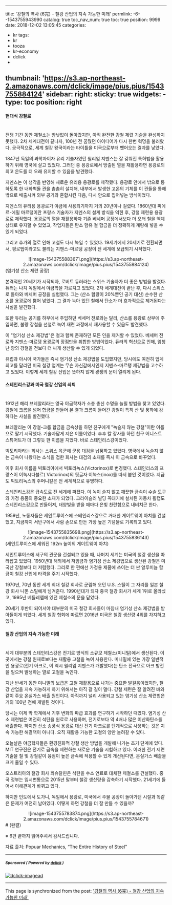 
---
title: '강철의 역사 (6完) - 철강 산업의 지속 가능한 미래'
permlink: -6--1543755943990
catalog: true
toc_nav_num: true
toc: true
position: 9999
date: 2018-12-02 13:05:45
categories:
- kr
tags:
- kr
- tooza
- kr-economy
- dclick
- 
thumbnail: 'https://s3.ap-northeast-2.amazonaws.com/dclick/image/pius.pius/1543755884124'
sidebar:
    right:
        sticky: true
widgets:
    -
        type: toc
        position: right
---


#### 현대식 강철로 
#
전쟁 기간 동안 제철소는 밤낮없이 돌아갔지만, 아직 완전한 강철 제련 기술을 완성하지 못했다. 2차 세계대전이 끝나자, 100년 전 꿈꿨던 아이디어가 다시 한번 혁명을 불러왔다. 궁극적으로, 세계 철강 왕국이라는 타이틀을 미국으로부터 뺏어오는 결과를 낳았다. 
  
1847년 독일의 과학자이자 유리 기술자였던 윌리엄 지멘스는 잘 갖춰진 특허법을 활용하기 위해 영국에 살고 있었다. 그러던 중 용광로에서 방출된 열을 재활용하면 용광로의 최고 온도를 더 오래 유지할 수 있음을 발견했다. 
  
지멘스는 이 생각을 반영해 새로운 유리용 용광로를 제작했다. 용광로 안에서 밖으로 통하도록 한 내화벽돌 관을 촘촘히 설치해, 내부에서 발생한 고온의 기체를 이 관들을 통해 밖으로 배출시켜 외부 공기와 혼합시킨 다음, 다시 안으로 집어넣는 방식이었다.

지멘스의 유리용 용광로가 야금에 사용되기까지 거의 20년이나 걸렸다. 1860년대 피에르-에밀 마르탱이란 프랑스 기술자가 지멘스의 설계 방식을 익힌 후, 강철 제련용 용광로로 제작했다. 용광로의 열을 재활용하자 기존 베세머 공정에서보다 더 오래 철을 액체 상태로 유지할 수 있었고, 작업자들은 탄소 함유 철 합금을 더 정확하게 계량해 넣을 수 있게 되었다. 
  
그리고 추가의 열로 인해 고철도 다시 녹일 수 있었다. 19세기에서 20세기로 전환되면서, 평로법이라고도 불리는 지멘스-마르탱 공정이 전 세계에 보급되기 시작했다. 
  
<center>
![image-1543755883671.png](https://s3.ap-northeast-2.amazonaws.com/dclick/image/pius.pius/1543755884124)  
</center>
(염기성 산소 제련 공장)﻿

본격적인 20세기가 시작되자, 로버트 듀러라는 스위스 기술자가 더 좋은 방법을 발겼다. 듀러는 나치 독일에서 야금학을 가르치고 있었다. 2차 세계대전이 끝난 후, 다시 스위스로 돌아와 베세머 공정을 실험했다. 그는 (산소 함량이 20%뿐인 공기 대신) 순수한 산소를 용광로에 뿜어 넣었다. 그 결과 녹아 있던 철에서 탄소가 더 효과적으로 제거된다는 사실을 발견했다. 
  
또한 듀러는 공기를 하부에서 주입하던 베세머 전로와는 달리, 산소를 용광로 상부에 주입하면, 불량 강철을 선철로 녹여 재련 과정에서 재사용할 수 있음도 발견했다. 
  
이 "염기성 산소 제강법"은 철과 함께 존재하던 모든 인을 제거할 수 있었다. 베세머 전로와 지멘스-마르탱 용광로의 장점만을 취합한 방법이었다. 듀러의 혁신으로 인해, 엄청난 양의 강철을 전보다 더 싸게 생산할 수 있게 되었다. 
  
유럽과 아시아 국가들은 즉시 염기성 산소 제강법을 도입했지만, 당시에도 여전히 업계 최고를 달리던 미국 철강 업계는 무슨 자신감에서인지 지멘스-마르탱 제강법을 고수하고 있었다. 이렇게 세계 철강 산업은 뜻하지 않게 경쟁의 문이 열리게 된다. 
  
#### 스테인리스강과 미국 철강 산업의 쇠퇴
#
1912년 해리 브레알리라는 영국 야금학자가 소총 총신 수명을 늘릴 방법을 찾고 있었다. 강철에 크롬을 넘어 합금을 만들어 본 결과 크롬이 들어간 강철이 특히 산 및 풍화에 강하다는 사실을 발견했다.
  
브레알리는 이 강철-크롬 합금을 금속상을 하던 친구에게 "녹슬지 않는 강철"이란 이름으로 팔기 시작했다. 기술자답게 지은 이름이었다. 추후 칼 장사를 하던 친구 어니스트 스튜어트가 더 그렇듯 한 이름을 지었다. 바로 스테인리스강이었다. 

빅토리아라는 회사는 스위스 육군에 군용 대검을 납품하고 있었다. 영국에서 녹슬지 않는 금속이 나왔다는 소식을 접한 회사는 대검의 소재를 즉시 이 금속으로 바꾸었다. 
  
이후 회사 이름을 빅토리아에서 빅토리녹스(Victorinox)로 변경했다. 스테인리스의 프랑스어 이녹시다블르( Victorinox)의 뒷글자 이녹스(inox)를 따서 붙인 것이었다. 지금도 빅토리녹스의 주머니칼은 전 세계적으로 유명하다.
  
스테인리스강은 급속도로 전 세계에 퍼졌다. 이 녹이 슬지 않고 깨끗한 금속이 수술 도구와 가정 용품의 중요한 소재가 되었다. 크라이슬러 빌딩 꼭대기에 설치된 자동차 휠캡도 스테인리스강으로 만들어져, 태양빛을 받을 때마다 은빛 찬란함으로 내비치곤 한다. 
  
1959년, 노동자들은 세인트루이스에 스테인리스강으로 거대한 게이트웨이 아치를 건설했고, 지금까지 서반구에서 사람 손으로 만든 가장 높은 기념물로 기록되고 있다.
  
<center>
![image-1543755835698.png](https://s3.ap-northeast-2.amazonaws.com/dclick/image/pius.pius/1543755836143)  
</center>
(세인트루이스에 세워진 192m 높이의 게이트웨이 아치)
  
세인트루이스에 서구의 관문을 건설되고 있을 때, 나머지 세계는 미국의 철강 생산을 따라잡고 있었다. 1950년대 해외에서 저임금과 염기성 산소 제강법으로 생산된 강철은 미국산 강철보다 더 저렴했다. 그리로 한 편에선 가정용 제품에 쓰이는 더 싼 알루미늄 합금이 철강 산업에 타격을 주기 시작했다. 
  
1970년, 70년 동안 세계 최대 철강 회사로 군림해 오던 U.S. 스틸이 그 자리를 일본 철강 회사 니뽄 스틸에게 넘겨준다. 1990년대가 되자 중국 철강 회사가 세계 1위로 올라섰고, 1995년 베들레헴에 있던 제철소의 문을 닫았다.
  
20세기 후반이 되어서야 대부분의 미국 철강 회사들이 마침내 염기성 산소 제강법을 받아들이게 되었다. 세계 철강 협회에 따르면 2016년 미국은 철강 생산량 4위를 차지하고 있다.
  
#### 철강 산업의 지속 가능한 미래
#
세계 대부분의 스테인리스강은 전기로 방식의 소규모 제철소(미니밀)에서 생산된다. 이곳에서는 강철 원재료보다는 재활용 고철을 녹여 사용한다. 미니밀에 있는 가장 일반적인 용광로(전기 아크로, 이 역시 윌리엄 지멘스가 개발했다)는 탄소 전극으로 아크 방전을 일으켜 발생하는 열로 고철을 녹인다. 
  
지난 반세기 동안 미니밀의 보급은 고철 재활용으로 나가는 중요한 발걸음이었지만, 철강 산업을 지속 가능하게 하기 위해서는 아직 갈 길이 멀다. 강철 제련은 잘 알려진 바와 같이 주요 온실가스 배출 원인이다. 아직까지 널리 사용되고 있는 염기성 산소 제련법은 거의 100년 전에 개발된 것이다. 
  
당시는 이제 막 학계에서 기후 변화의 파급 효과를 연구하기 시작하던 때였다. 염기성 산소 제련법은 여전히 석탄을 원료로 사용하며, 전기로보다 약 4배나 많은 이산화탄소를 배출한다. 하지만 산소 송풍식 용광로 대신 전기 아크로를 단계적으로 사용하는 것은 지속 가능한 해결책이 아니다. 오직 재활용 가능한 고철의 양만 늘려갈 수 있다. 
  
오늘날은 야금학자들은 환경친화적 강철 생산 방법을 개발해 나가는 초기 단계에 있다. MIT 연구진은 전기로 금속을 제련하는 새로운 기술을 시험하고 있다. 이러한 전기 제련 기술을 철 및 강철같이 융점이 높은 금속에 적용할 수 있게 개선된다면, 온실가스 배출을 크게 줄일 수 있다.
  
오스트리아의 철강 회사 푀슈탈핀은 석탄을 수소 연료로 대체한 제철소를 건설했다. 중국 정부는 임시변통으로 2015년 말부터 철강 생산량을 감축하기 시작했다. 21세기에 들어서 이해관계가 바뀌고 있다.
  
하지만 인도에서 도가니, 독일에서 용광로, 미국에서 주물 공장이 돌아가던 시절과 똑같은 문제가 여전히 남아있다. 어떻게 하면 강철을 더 잘 만들 수 있을까?
  
<center>
![image-1543755783874.png](https://s3.ap-northeast-2.amazonaws.com/dclick/image/pius.pius/1543755784671)  
</center>
#
(완결)
  
※ 6편 끝까지 읽어주셔서 감사드립니다.
  
자료 출처: Popuar Mechanics, “The Entire History of Steel”

---

#####  <sub> **Sponsored ( Powered by [dclick](https://www.dclick.io) )** </sub>
[![dclick-imagead](https://s3.ap-northeast-2.amazonaws.com/dclick/image/i2015park/1543752094092.jpg)](https://api.dclick.io/v1/c?x=eyJhbGciOiJIUzI1NiIsInR5cCI6IkpXVCJ9.eyJjIjoicGl1cy5waXVzIiwicyI6Ii02LS0xNTQzNzU1OTQzOTkwIiwiYSI6WyJpLTQ4Il0sInVybCI6Imh0dHBzOi8vc3RhZ2luZy5idXN5Lm9yZy9AaTIwMTVwYXJrL2Fub2xkLW1hbi1pbi1sb3ZlLWlzLWxpa2UtYS1mbG93ZXItaW4td2ludGVyLS0xNTQzNzEwNjUyMDk5IiwiaWF0IjoxNTQzNzU1OTQzLCJleHAiOjE4NTkxMTU5NDN9.Ns83bVU1Iqjs5GrmLXMeHwUMdnfTZ4h9oefFpR7iQyM)

- - -

This page is synchronized from the post: ['강철의 역사 (6完) - 철강 산업의 지속 가능한 미래'](https://steemit.com/@pius.pius/-6--1543755943990)
